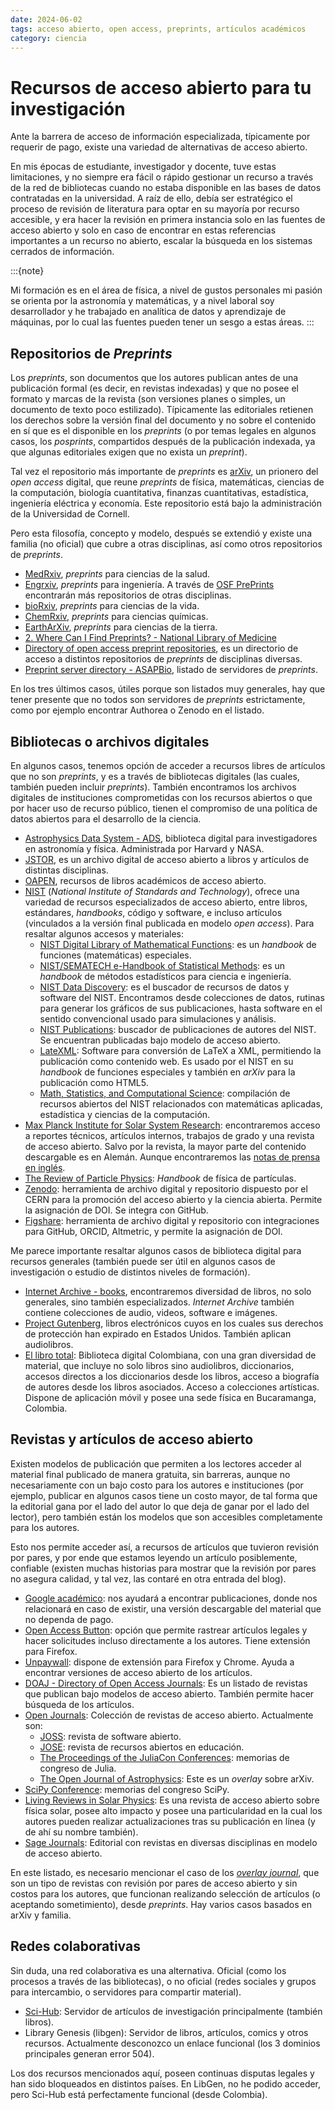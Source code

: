 ```yaml
---
date: 2024-06-02
tags: acceso abierto, open access, preprints, artículos académicos
category: ciencia
---
```


# Recursos de acceso abierto para tu investigación

Ante la barrera de acceso de información especializada, típicamente por requerir
de pago, existe una variedad de alternativas de acceso abierto.

En mis épocas de estudiante, investigador y docente, tuve estas limitaciones, y no
siempre era fácil o rápido gestionar un recurso a través de la red de bibliotecas
cuando no estaba disponible en las bases de datos contratadas en la universidad. A
raíz de ello, debía ser estratégico el proceso de revisión de literatura para optar
en su mayoría por recurso accesible, y era hacer la revisión en primera instancia
solo en las fuentes de acceso abierto y solo en caso de encontrar en estas referencias
importantes a un recurso no abierto, escalar la búsqueda en los sistemas cerrados de
información.

:::{note}

Mi formación es en el área de física, a nivel de gustos personales mi pasión se
orienta por la astronomía y matemáticas, y a nivel laboral soy desarrollador y he
trabajado en analítica de datos y aprendizaje de máquinas, por lo cual las fuentes
pueden tener un sesgo a estas áreas.
:::

## Repositorios de *Preprints*

Los *preprints*, son documentos que los autores publican antes de una
publicación formal (es decir, en revistas indexadas) y que no posee el formato
y marcas de la revista (son versiones planes o simples, un documento de texto
poco estilizado). Típicamente las editoriales retienen los derechos sobre la
versión final del documento y no sobre el contenido en sí que es el disponible
en los _preprints_ (o por temas legales en algunos casos, los _posprints_,
compartidos después de la publicación indexada, ya que algunas editoriales
exigen que no exista un _preprint_).

Tal vez el repositorio más importante de _preprints_ es [arXiv](https://arxiv.org/), un
prionero del _open access_ digital, que reune _preprints_ de física, matemáticas,
ciencias de la computación, biología cuantitativa, finanzas cuantitativas,
estadística, ingeniería eléctrica y economía. Este repositorio está bajo la
administración de la Universidad de Cornell.

Pero esta filosofía, concepto y modelo, después se extendió y existe una familia
(no oficial) que cubre a otras disciplinas, así como otros repositorios de
_preprints_.

- [MedRxiv](https://www.medrxiv.org/), _preprints_ para ciencias de la salud.
- [Engrxiv](https://engrxiv.org/), _preprints_ para ingeniería. A través de
  [OSF PrePrints](https://osf.io/preprints) encontrarán más repositorios de
  otras disciplinas.
- [bioRxiv](https://www.biorxiv.org/), _preprints_ para ciencias de la vida.
- [ChemRxiv](https://chemrxiv.org/), _preprints_ para ciencias químicas.
- [EarthArXiv](https://eartharxiv.org/), _preprints_ para ciencias de la tierra.
- [2. Where Can I Find Preprints? - National Library of Medicine](https://www.nlm.nih.gov/oet/ed/pmc/preprints/02-100.html)
- [Directory of open access preprint repositories](https://doapr.coar-repositories.org/repositories/),
  es un directorio de acceso a distintos repositorios de _preprints_ de disciplinas
  diversas.
- [Preprint server directory - ASAPBio](https://asapbio.org/preprint-servers), listado de
  servidores de _preprints_.

En los tres últimos casos, útiles porque son listados muy generales, hay que tener presente que
no todos son servidores de _preprints_ estrictamente, como por ejemplo encontrar
Authorea o Zenodo en el listado.

## Bibliotecas o archivos digitales

En algunos casos, tenemos opción de acceder a recursos libres de artículos que
no son _preprints_, y es a través de bibliotecas digitales (las cuales, también
pueden incluir _preprints_). También encontramos los archivos digitales de instituciones
comprometidas con los recursos abiertos o que por hacer uso de recurso público,
tienen el compromiso de una política de datos abiertos para el desarrollo de la ciencia.

- [Astrophysics Data System - ADS](https://ui.adsabs.harvard.edu), biblioteca digital
  para investigadores en astronomía y física. Administrada por Harvard y NASA.
- [JSTOR](https://www.jstor.org/subjects), es un archivo digital de acceso abierto
  a libros y artículos de distintas disciplinas.
- [OAPEN](https://www.oapen.org/), recursos de libros académicos de acceso abierto.
- [NIST](https://www.nist.gov/) (_National Institute of Standards and Technology_),
  ofrece una variedad de recursos especializados de acceso abierto, entre libros, estándares,
  _handbooks_, código y software, e incluso artículos (vinculados a la versión final publicada en modelo
  _open access_). Para resaltar algunos accesos y materiales:
  - [NIST Digital Library of Mathematical Functions](https://dlmf.nist.gov/): es un _handbook_
    de funciones (matemáticas) especiales.
  - [NIST/SEMATECH e-Handbook of Statistical Methods](https://www.itl.nist.gov/div898/handbook/index.htm):
    es un _handbook_ de métodos estadísticos para ciencia e ingeniería.
  - [NIST Data Discovery](https://data.nist.gov/sdp/#/): es el buscador de recursos de datos y software
    del NIST. Encontramos desde colecciones de datos, rutinas para generar los gráficos de sus publicaciones,
    hasta software en el sentido convencional usado para simulaciones y análisis.
  - [NIST Publications](https://www.nist.gov/publications): buscador de publicaciones de autores del NIST.
    Se encuentran publicadas bajo modelo de acceso abierto.
  - [LateXML](https://math.nist.gov/~BMiller/LaTeXML/): Software para conversión de LaTeX a XML, permitiendo
    la publicación como contenido web. Es usado por el NIST en su _handbook_ de funciones especiales
    y también en _arXiv_ para la publicación como HTML5.
  - [Math, Statistics, and Computational Science](https://math.nist.gov/): compilación de recursos abiertos
    del NIST relacionados con matemáticas aplicadas, estadística y ciencias de la computación.
- [Max Planck Institute for Solar System Research](https://www.mps.mpg.de/publications/): encontraremos acceso
  a reportes técnicos, artículos internos, trabajos de grado y una revista de acceso abierto. Salvo por la revista,
  la mayor parte del contenido descargable es en Alemán. Aunque encontraremos las
  [notas de prensa en inglés](https://www.mps.mpg.de/press-releases).
- [The Review of Particle Physics](https://pdg.lbl.gov/): _Handbook_ de física de partículas.
- [Zenodo](https://zenodo.org/): herramienta de archivo digital y repositorio dispuesto
  por el CERN para la promoción del acceso abierto y la ciencia abierta. Permite la asignación
  de DOI. Se integra con GitHub.
- [Figshare](https://figshare.com/): herramienta de archivo digital y repositorio con integraciones
  para GitHub, ORCID, Altmetric, y permite la asignación de DOI.

Me parece importante resaltar algunos casos de biblioteca digital para recursos generales (también puede
ser útil en algunos casos de investigación o estudio de distintos niveles de formación).

- [Internet Archive - books](https://archive.org/details/books), encontraremos diversidad
  de libros, no solo generales, sino también especializados. _Internet Archive_ también
  contiene colecciones de audio, videos, software e imágenes.
- [Project Gutenberg](https://www.gutenberg.org/), libros electrónicos cuyos en los cuales
  sus derechos de protección han expirado en Estados Unidos. También aplican audiolibros.
- [El libro total](https://www.ellibrototal.com/ltotal/): Biblioteca digital Colombiana, con una gran diversidad
  de material, que incluye no solo libros sino audiolibros, diccionarios, accesos directos a los diccionarios desde
  los libros, acceso a biografía de autores desde los libros asociados. Acceso a colecciones
  artísticas. Dispone de aplicación móvil y posee una sede física en Bucaramanga, Colombia.

## Revistas y artículos de acceso abierto

Existen modelos de publicación que permiten a los lectores acceder al material final publicado
de manera gratuita, sin barreras, aunque no necesariamente con un bajo costo para los autores
e instituciones (por ejemplo, publicar en algunos casos tiene un costo mayor, de tal forma que
la editorial gana por el lado del autor lo que deja de ganar por el lado del lector), pero
también están los modelos que son accesibles completamente para los autores.

Esto nos permite acceder así, a recursos de artículos que tuvieron revisión por pares, y por ende
que estamos leyendo un artículo posiblemente, confiable (existen muchas historias para mostrar
que la revisión por pares no asegura calidad, y tal vez, las contaré en otra entrada del blog).

- [Google académico](https://scholar.google.com/): nos ayudará a encontrar publicaciones, donde
  nos relacionará en caso de existir, una versión descargable del material que no dependa de pago.
- [Open Access Button](https://openaccessbutton.org/): opción que permite rastrear artículos legales
  y hacer solicitudes incluso directamente a los autores. Tiene extensión para Firefox.
- [Unpaywall](https://unpaywall.org): dispone de extensión para Firefox y Chrome. Ayuda a encontrar
  versiones de acceso abierto de los artículos.
- [DOAJ - Directory of Open Access Journals](https://doaj.org/): Es un listado de revistas que publican
  bajo modelos de acceso abierto. También permite hacer búsqueda de los artículos.
- [Open Journals](http://www.theoj.org/): Colección de revistas de acceso abierto. Actualmente son:
  - [JOSS](https://joss.theoj.org/): revista de software abierto.
  - [JOSE](https://jose.theoj.org/): revista de recursos abiertos en educación.
  - [The Proceedings of the JuliaCon Conferences](https://proceedings.juliacon.org/): memorias de congreso
    de Julia.
  - [The Open Journal of Astrophysics](https://astro.theoj.org/): Este es un _overlay_ sobre arXiv.
- [SciPy Conference](https://proceedings.scipy.org/): memorias del congreso SciPy.
- [Living Reviews in Solar Physics](https://www.mps.mpg.de/publications/lrsp): Es una revista de acceso abierto
  sobre física solar, posee alto impacto y posee una particularidad en la cual los autores pueden realizar
  actualizaciones tras su publicación en línea (y de ahí su nombre también).
- [Sage Journals](https://journals.sagepub.com/): Editorial con revistas en diversas disciplinas en modelo
  de acceso abierto.

En este listado, es necesario mencionar el caso de los [_overlay journal_](https://en.wikipedia.org/wiki/Overlay_journal),
que son un tipo de revistas con revisión por pares de acceso abierto y sin costos para los
autores, que funcionan realizando selección de artículos (o aceptando sometimiento), desde
_preprints_. Hay varios casos basados en arXiv y familia.

## Redes colaborativas

Sin duda, una red colaborativa es una alternativa. Oficial (como los procesos a través de las bibliotecas),
o no oficial (redes sociales y grupos para intercambio, o servidores para compartir material).

- [Sci-Hub](https://sci-hub.se): Servidor de artículos de investigación principalmente (también libros).
- Library Genesis (libgen): Servidor de libros, artículos, comics y otros recursos. Actualmente desconozco
  un enlace funcional (los 3 dominios principales generan error 504).

Los dos recursos mencionados aquí, poseen continuas disputas legales y han sido bloqueados en distintos países.
En LibGen, no he podido acceder, pero Sci-Hub está perfectamente funcional (desde Colombia).


